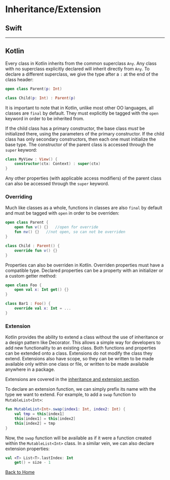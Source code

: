 # Inheritance/Extension

## Swift

---

## Kotlin

Every class in Kotlin inherits from the common superclass `Any`. Any class with no superclass explicitly declared will inherit directly from `Any`. To declare a different superclass, we give the type after a `:` at the end of the class header:

```kotlin
open class Parent(p: Int)

class Child(p: Int) : Parent(p)
```

It is important to note that in Kotlin, unlike most other OO languages, all classes are `final` by default. They must explicitly be tagged with the `open` keyword in order to be inherited from.

If the child class has a primary constructor, the base class _must_ be initialized there, using the parameters of the primary constructor. If the child class has only secondary constructors, then each one must initialize the base type. The constructor of the parent class is accessed through the `super` keyword:

```kotlin
class MyView : View() {
    constructor(ctx: Context) : super(ctx)
}
```

Any other properties (with applicable access modifiers) of the parent class can also be accessed through the `super` keyword.

### Overriding

Much like classes as a whole, functions in classes are also `final` by default and must be tagged with `open` in order to be overriden:

```kotlin
open class Parent {
    open fun v() {}   //open for override
    fun nv() {}   //not open, so can not be overriden
}

class Child : Parent() {
    override fun v() {}
}
```

Properties can also be overriden in Kotlin. Overriden properties must have a compatible type. Declared properties can be a property with an initializer or a custom getter method:

```kotlin
open class Foo {
    open val x: Int get() {}
}

class Bar1 : Foo() {
    override val x: Int = ...
}
```

### Extension

Kotlin provides the ability to extend a class without the use of inheritance or a design pattern like Decorator. This allows a simple way for developers to add new functionality to an existing class. Both functions and properties can be extended onto a class. Extensions do not modify the class they extend. Extensions also have scope, so they can be written to be made available only within one class or file, or written to be made available anywhere in a package.

Extensions are covered in the [inheritance and extension section](./InheritanceExtension).

To declare an extension function, we can simply prefix its name with the type we want to extend. For example, to add a `swap` function to `MutableList<Int>`:

```kotlin
fun MutableList<Int>.swap(index1: Int, index2: Int) {
    val tmp = this[index1]
    this[index1] = this[index2]
    this[index2] = tmp
}
```

Now, the `swap` function will be available as if it were a function created within the `MutableList<Int>` class. In a similar vein, we can also declare extension properties:

```kotlin
val <T> List<T>.lastIndex: Int
    get() = size - 1
```

[Back to Home](../README.md)
